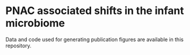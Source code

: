 # PNAC associated shifts in the infant microbiome

Data and code used for generating publication figures are available in this repository.
